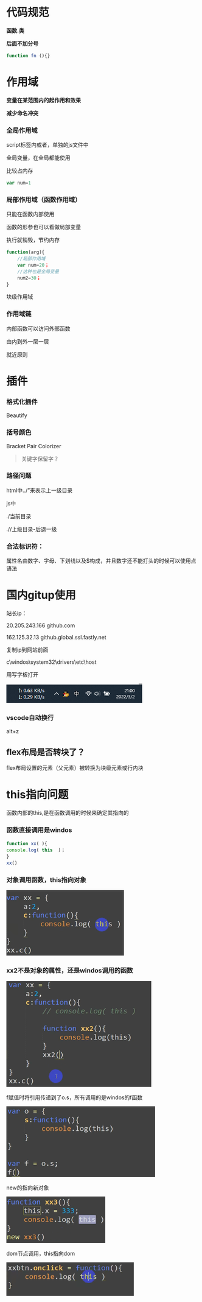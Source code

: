 # 代码规范

**函数.类**

**后面不加分号**

```js
function fn (){}
```

# 作用域

**变量在某范围内的起作用和效果**

**减少命名冲突**

### **全局作用域**

script标签内或者，单独的js文件中

全局变量，在全局都能使用

比较占内存

```js
var num=1
```

### 局部作用域（函数作用域）

只能在函数内部使用

函数的形参也可以看做局部变量

执行就销毁，节约内存

```js
function(arg){
    //局部作用域
    var num=20；
    //这种也是全局变量
    num2=30；
}
```

块级作用域



### 作用域链

内部函数可以访问外部函数

由内到外一层一层

就近原则

# 插件

### 格式化插件

Beautify

### 括号颜色

Bracket Pair Colorizer

> 关键字保留字？

### 路径问题

html中../”来表示上一级目录

js中

./当前目录

.//上级目录-后退一级

### 合法标识符：

属性名由数字、字母、下划线以及$构成，并且数字还不能打头的时候可以使用点语法

# 国内gitup使用

站长ip：

20.205.243.166 github.com

162.125.32.13 github.global.ssl.fastly.net

复制ip到网站前面

c\windos\system32\drivers\etc\host

用写字板打开

![image-20220302210039991](assets/image-20220302210039991.png)

### vscode自动换行

alt+z

## flex布局是否转块了？

flex布局设置的元素（父元素）被转换为块级元素或行内块

# this指向问题

函数内部的this,是在函数调用的时候来确定其指向的

### 函数直接调用是windos

```js
function xx( ){
console.log( this  )；
}
xx()
```

### 对象调用函数，this指向对象

![image-20220316214002279](assets/image-20220316214002279.png)

### xx2不是对象的属性，还是windos调用的函数

![image-20220316214104668](assets/image-20220316214104668.png)

f赋值时将引用传递到了o.s，所有调用的是windos的f函数

![image-20220316214219964](assets/image-20220316214219964.png)

new的指向新对象

![image-20220316214442869](assets/image-20220316214442869.png)

dom节点调用，this指向dom

![image-20220316214659181](assets/image-20220316214659181.png)

